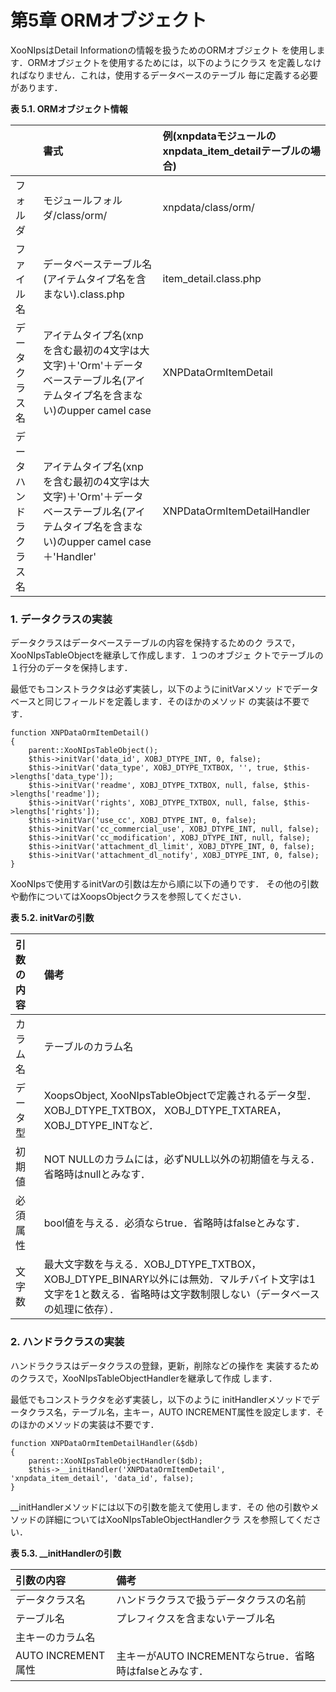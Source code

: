 # 第5章 ORMオブジェクト

XooNIpsはDetail Informationの情報を扱うためのORMオブジェクト を使用します．ORMオブジェクトを使用するためには，以下のようにクラス を定義しなければなりません．これは，使用するデータベースのテーブル 毎に定義する必要があります．

**表 5.1. ORMオブジェクト情報**

|  | 書式 | 例\(xnpdataモジュールのxnpdata\_item\_detailテーブルの場合\) |
| :--- | :--- | :--- |
| フォルダ | モジュールフォルダ/class/orm/ | xnpdata/class/orm/ |
| ファイル名 | データベーステーブル名\(アイテムタイプ名を含まない\).class.php | item\_detail.class.php |
| データクラス名 | アイテムタイプ名\(xnpを含む最初の4文字は大文字\)＋'Orm'＋データベーステーブル名\(アイテムタイプ名を含まない\)のupper camel case | XNPDataOrmItemDetail |
| データハンドラクラス名 | アイテムタイプ名\(xnpを含む最初の4文字は大文字\)＋'Orm'＋データベーステーブル名\(アイテムタイプ名を含まない\)のupper camel case＋'Handler' | XNPDataOrmItemDetailHandler |

### 1. データクラスの実装

データクラスはデータベーステーブルの内容を保持するためのク ラスで，XooNIpsTableObjectを継承して作成します．１つのオブジェ クトでテーブルの１行分のデータを保持します．

最低でもコンストラクタは必ず実装し，以下のようにinitVarメソッ ドでデータベースと同じフィールドを定義します．そのほかのメソッド の実装は不要です．

```text
function XNPDataOrmItemDetail() 
{
    parent::XooNIpsTableObject();
    $this->initVar('data_id', XOBJ_DTYPE_INT, 0, false);
    $this->initVar('data_type', XOBJ_DTYPE_TXTBOX, '', true, $this->lengths['data_type']);
    $this->initVar('readme', XOBJ_DTYPE_TXTBOX, null, false, $this->lengths['readme']);
    $this->initVar('rights', XOBJ_DTYPE_TXTBOX, null, false, $this->lengths['rights']);
    $this->initVar('use_cc', XOBJ_DTYPE_INT, 0, false);
    $this->initVar('cc_commercial_use', XOBJ_DTYPE_INT, null, false);
    $this->initVar('cc_modification', XOBJ_DTYPE_INT, null, false);
    $this->initVar('attachment_dl_limit', XOBJ_DTYPE_INT, 0, false);
    $this->initVar('attachment_dl_notify', XOBJ_DTYPE_INT, 0, false);
}
```

XooNIpsで使用するinitVarの引数は左から順に以下の通りです． その他の引数や動作についてはXoopsObjectクラスを参照してください．

**表 5.2. initVarの引数**

| 引数の内容 | 備考 |
| :--- | :--- |
| カラム名 | テーブルのカラム名 |
| データ型 | XoopsObject, XooNIpsTableObjectで定義されるデータ型． XOBJ\_DTYPE\_TXTBOX， XOBJ\_DTYPE\_TXTAREA， XOBJ\_DTYPE\_INTなど． |
| 初期値 | NOT NULLのカラムには，必ずNULL以外の初期値を与える．省略時はnullとみなす． |
| 必須属性 | bool値を与える．必須ならtrue．省略時はfalseとみなす． |
| 文字数 | 最大文字数を与える．XOBJ\_DTYPE\_TXTBOX，XOBJ\_DTYPE\_BINARY以外には無効．マルチバイト文字は1文字を1と数える．省略時は文字数制限しない（データベースの処理に依存）． |

### 2. ハンドラクラスの実装

ハンドラクラスはデータクラスの登録，更新，削除などの操作を 実装するためのクラスで，XooNIpsTableObjectHandlerを継承して作成 します．

最低でもコンストラクタを必ず実装し，以下のように initHandlerメソッドでデータクラス名，テーブル名，主キー，AUTO INCREMENT属性を設定します．そのほかのメソッドの実装は不要です．

```text
function XNPDataOrmItemDetailHandler(&$db) 
{
    parent::XooNIpsTableObjectHandler($db);
    $this->__initHandler('XNPDataOrmItemDetail', 'xnpdata_item_detail', 'data_id', false);
}
```

\_\_initHandlerメソッドには以下の引数を能えて使用します．その 他の引数やメソッドの詳細についてはXooNIpsTableObjectHandlerクラ スを参照してください．

**表 5.3. \_\_initHandlerの引数**

| 引数の内容 | 備考 |
| :--- | :--- |
| データクラス名 | ハンドラクラスで扱うデータクラスの名前 |
| テーブル名 | プレフィクスを含まないテーブル名 |
| 主キーのカラム名 |  |
| AUTO INCREMENT属性 | 主キーがAUTO INCREMENTならtrue．省略時はfalseとみなす． |

